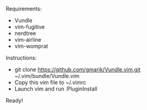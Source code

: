 Requirements:
- Vundle
- vim-fugitive
- nerdtree
- vim-airline
- vim-womprat

Instructions:
- git clone https://github.com/gmarik/Vundle.vim.git ~/.vim/bundle/Vundle.vim
- Copy this vim file to ~/.vimrc
- Launch vim and run :PluginInstall

Ready!

